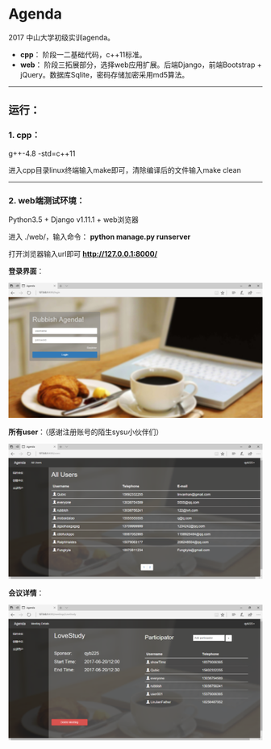 # Agenda

2017 中山大学初级实训agenda。

* **cpp**： 阶段一二基础代码，c++11标准。
* **web**： 阶段三拓展部分，选择web应用扩展。后端Django，前端Bootstrap + jQuery。数据库Sqlite，密码存储加密采用md5算法。

----

## 运行：

### 1. cpp：

g++-4.8 -std=c++11

进入cpp目录linux终端输入make即可，清除编译后的文件输入make clean

---

### 2. web端测试环境：

Python3.5 + Django v1.11.1 + web浏览器

进入 ./web/，输入命令：
**python manage.py runserver**

打开浏览器输入url即可
**http://127.0.0.1:8000/**

**登录界面**：

![login page](./image/login.png)

**所有user**：（感谢注册账号的陌生sysu小伙伴们）

![user page](./image/user.png)

**会议详情**：

![meeting page](./image/meeting.png)